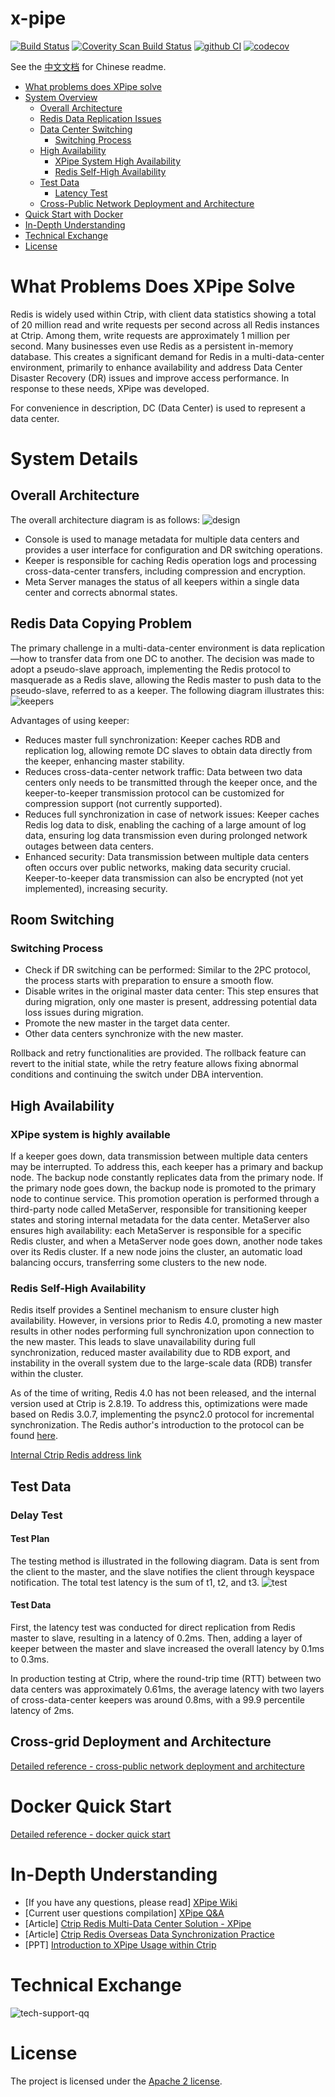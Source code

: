 x-pipe
================

[![Build Status](https://travis-ci.com/ctripcorp/x-pipe.svg?branch=master)](https://travis-ci.com/ctripcorp/x-pipe)
[![Coverity Scan Build Status](https://scan.coverity.com/projects/8884/badge.svg)](https://scan.coverity.com/projects/ctripcorp-x-pipe)
[![github CI](https://github.com/ctripcorp/x-pipe/actions/workflows/build.yml/badge.svg?branch=master)](https://github.com/ctripcorp/x-pipe/actions/workflows/build.yml)
[![codecov](https://codecov.io/gh/ctripcorp/x-pipe/branch/master/graph/badge.svg?token=wj3MUNTPcF)](https://codecov.io/gh/ctripcorp/x-pipe)

See the [中文文档](https://github.com/ctripcorp/x-pipe/blob/master/README.md) for Chinese readme.

<!-- MarkdownTOC -->

- [What problems does XPipe solve](#xpipe-解决什么问题)
- [System Overview](#系统详述)
    - [Overall Architecture](#整体架构)
    - [Redis Data Replication Issues](#redis-数据复制问题)
    - [Data Center Switching](#机房切换)
        - [Switching Process](#切换流程)
    - [High Availability](#高可用)
        - [XPipe System High Availability](#xpipe-系统高可用)
        - [Redis Self-High Availability](#redis-自身高可用)
    - [Test Data](#测试数据)
        - [Latency Test](#延时测试)
    - [Cross-Public Network Deployment and Architecture](#跨公网部署及架构)
- [Quick Start with Docker](#docker快速启动)
- [In-Depth Understanding](#深入了解)
- [Technical Exchange](#技术交流)
- [License](#license)


<!-- /MarkdownTOC -->

<a name="xpipe-解决什么问题"></a>
# What Problems Does XPipe Solve
Redis is widely used within Ctrip, with client data statistics showing a total of 20 million read and write requests per second across all Redis instances at Ctrip. Among them, write requests are approximately 1 million per second. Many businesses even use Redis as a persistent in-memory database. This creates a significant demand for Redis in a multi-data-center environment, primarily to enhance availability and address Data Center Disaster Recovery (DR) issues and improve access performance. In response to these needs, XPipe was developed.

For convenience in description, DC (Data Center) is used to represent a data center.

<a name="系统详述"></a>
# System Details
<a name="整体架构"></a>
## Overall Architecture
The overall architecture diagram is as follows:
![design](https://raw.github.com/ctripcorp/x-pipe/master/doc/image/total.jpg)

- Console is used to manage metadata for multiple data centers and provides a user interface for configuration and DR switching operations.
- Keeper is responsible for caching Redis operation logs and processing cross-data-center transfers, including compression and encryption.
- Meta Server manages the status of all keepers within a single data center and corrects abnormal states.

<a name="redis-数据复制问题"></a>
## Redis Data Copying Problem
The primary challenge in a multi-data-center environment is data replication—how to transfer data from one DC to another. The decision was made to adopt a pseudo-slave approach, implementing the Redis protocol to masquerade as a Redis slave, allowing the Redis master to push data to the pseudo-slave, referred to as a keeper. The following diagram illustrates this:
![keepers](https://raw.github.com/ctripcorp/x-pipe/master/doc/image/keepers.jpg)

Advantages of using keeper:

- Reduces master full synchronization: Keeper caches RDB and replication log, allowing remote DC slaves to obtain data directly from the keeper, enhancing master stability.
- Reduces cross-data-center network traffic: Data between two data centers only needs to be transmitted through the keeper once, and the keeper-to-keeper transmission protocol can be customized for compression support (not currently supported).
- Reduces full synchronization in case of network issues: Keeper caches Redis log data to disk, enabling the caching of a large amount of log data, ensuring log data transmission even during prolonged network outages between data centers.
- Enhanced security: Data transmission between multiple data centers often occurs over public networks, making data security crucial. Keeper-to-keeper data transmission can also be encrypted (not yet implemented), increasing security.

<a name="机房切换"></a>
## Room Switching
<a name="切换流程"></a>
### Switching Process
- Check if DR switching can be performed: Similar to the 2PC protocol, the process starts with preparation to ensure a smooth flow.
- Disable writes in the original master data center: This step ensures that during migration, only one master is present, addressing potential data loss issues during migration.
- Promote the new master in the target data center.
- Other data centers synchronize with the new master.

Rollback and retry functionalities are provided. The rollback feature can revert to the initial state, while the retry feature allows fixing abnormal conditions and continuing the switch under DBA intervention.

<a name="高可用"></a>
## High Availability
<a name="xpipe-系统高可用"></a>
### XPipe system is highly available
If a keeper goes down, data transmission between multiple data centers may be interrupted. To address this, each keeper has a primary and backup node. The backup node constantly replicates data from the primary node. If the primary node goes down, the backup node is promoted to the primary node to continue service. This promotion operation is performed through a third-party node called MetaServer, responsible for transitioning keeper states and storing internal metadata for the data center. MetaServer also ensures high availability: each MetaServer is responsible for a specific Redis cluster, and when a MetaServer node goes down, another node takes over its Redis cluster. If a new node joins the cluster, an automatic load balancing occurs, transferring some clusters to the new node.

<a name="redis-自身高可用"></a>
### Redis Self-High Availability
Redis itself provides a Sentinel mechanism to ensure cluster high availability. However, in versions prior to Redis 4.0, promoting a new master results in other nodes performing full synchronization upon connection to the new master. This leads to slave unavailability during full synchronization, reduced master availability due to RDB export, and instability in the overall system due to the large-scale data (RDB) transfer within the cluster.

As of the time of writing, Redis 4.0 has not been released, and the internal version used at Ctrip is 2.8.19. To address this, optimizations were made based on Redis 3.0.7, implementing the psync2.0 protocol for incremental synchronization. The Redis author's introduction to the protocol can be found [here](https://gist.github.com/antirez/ae068f95c0d084891305).

[Internal Ctrip Redis address link](https://github.com/ctripcorp/redis)

<a name="测试数据"></a>
## Test Data
<a name="延时测试"></a>
### Delay Test
#### Test Plan
The testing method is illustrated in the following diagram. Data is sent from the client to the master, and the slave notifies the client through keyspace notification. The total test latency is the sum of t1, t2, and t3.
![test](https://raw.github.com/ctripcorp/x-pipe/master/doc/image/delay.jpg)

#### Test Data
First, the latency test was conducted for direct replication from Redis master to slave, resulting in a latency of 0.2ms. Then, adding a layer of keeper between the master and slave increased the overall latency by 0.1ms to 0.3ms.

In production testing at Ctrip, where the round-trip time (RTT) between two data centers was approximately 0.61ms, the average latency with two layers of cross-data-center keepers was around 0.8ms, with a 99.9 percentile latency of 2ms.

<a name="跨公网部署及架构"></a>
## Cross-grid Deployment and Architecture
[Detailed reference - cross-public network deployment and architecture](https://github.com/ctripcorp/x-pipe/blob/master/doc/proxy.md)

<a name="docker快速启动"></a>
# Docker Quick Start
[Detailed reference - docker quick start](https://github.com/ctripcorp/x-pipe/wiki/QuickStart#docker-start)

<a name="深入了解"></a>
# In-Depth Understanding
- [If you have any questions, please read] [XPipe Wiki](https://github.com/ctripcorp/x-pipe/wiki)
- [Current user questions compilation] [XPipe Q&A](https://github.com/ctripcorp/x-pipe/wiki/XPipe-Q&A)
- [Article] [Ctrip Redis Multi-Data Center Solution - XPipe](https://mp.weixin.qq.com/s/Q3bt0-5nv8uNMdHuls-Exw?)
- [Article] [Ctrip Redis Overseas Data Synchronization Practice](https://mp.weixin.qq.com/s/LeSSdT6bOEFzZyN26PRVzg)
- [PPT] [Introduction to XPipe Usage within Ctrip](https://docs.c-ctrip.com/files/6/portal/0AS2w12000947w1mw6A59.pptx)

<a name="技术交流"></a>
# Technical Exchange
![tech-support-qq](https://raw.github.com/ctripcorp/x-pipe/master/doc/xpipe_qq.png)

<a name="license"></a>
# License
The project is licensed under the [Apache 2 license](https://github.com/ctripcorp/x-pipe/blob/master/LICENSE).
